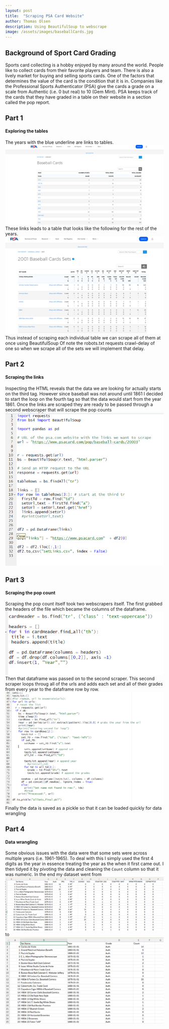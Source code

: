 ```yaml
---
layout: post
title:  "Scraping PSA Card Website"
author: Thomas Olsen
description: Using BeautifulSoup to webscrape
image: /assets/images/baseballCards.jpg
---
```


## Background of Sport Card Grading
Sports card collecting is a hobby enjoyed by many around the world. People like to collect cards from their favorite players and team.  There is also a lively market for buying and selling sports cards.  One of the factors that determines the value of the card is the condition that it is in. Companies like the Professional Sports Authenticator (PSA) give the cards a grade on a scale from Authentic (i.e. 0 but real) to 10 (Gem Mint).  PSA keeps track of the cards that they have graded in a table on their website in a section called the pop report.  

## Part 1
#### Exploring the tables
The years with the blue underline are links to tables.  
![img1](/assets/images/links.png "links")
These links leads to a table that looks like the following for the rest of the years.  
![img2](/assets/images/setImages.png "links")
Thus instead of scraping each individual table we can scrape all of them at once using BeautifulSoup
Of note the robots.txt requests crawl-delay of one so when we scrape all of the sets we will implement that delay.

## Part 2
#### Scraping the links
Inspecting the HTML reveals that the data we are looking for actually starts on the third <tr> tag.  However since baseball was not around until 1861 I decided to start the loop on the fourth <tr> tag so that the data would start from the year 1861.  Once the links are scraped they are ready to be passed through a second webscraper that will scrape the pop counts
![img3](/assets/images/scrapeLinks.png "links")

## Part 3
#### Scraping the pop count
Scraping the pop count itself took two webscrapers itself.  The first grabbed the headers of the file which became the columns of the dataframe.
![img4](/assets/images/cardHeaders.png "links")
Then that dataframe was passed on to the second scraper.  This second scraper loops throug all of the urls and adds each set and all of their grades from every year to the dataframe row by row.
![img5](/assets/images/fullScrape.png "links")
Finally the data is saved as a pickle so that it can be loaded quickly for data wrangling

## Part 4
#### Data wrangling
Some obvious issues with the data were that some sets were across multiple years (i.e. 1961-1965). To deal with this I simply used the first 4 digits as the year in essence treating the year as the when it first came out.  I then tidyed it by pivoting the data and cleaning the `Count` column so that it was numeric.  In the end my dataset went from
![img5](/assets/images/wide.png "links")
to 
![img5](/assets/images/tidy.png "links")

